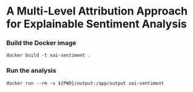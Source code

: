 #  A Multi-Level Attribution Approach for Explainable Sentiment Analysis

### Build the Docker image
```docker build -t xai-sentiment .```

### Run the analysis
```docker run --rm -v ${PWD}/output:/app/output xai-sentiment```
